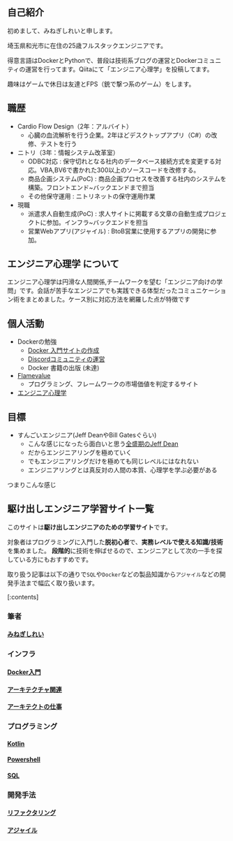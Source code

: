 


## 自己紹介

初めまして、みねぎしれいと申します。

埼玉県和光市に在住の25歳フルスタックエンジニアです。

得意言語はDockerとPythonで、普段は技術系ブログの運営とDockerコミュニティの運営を行ってます。Qiitaにて「エンジニア心理学」を投稿してます。

趣味はゲームで休日は友達とFPS（銃で撃つ系のゲーム）をします。


## 職歴

- Cardio Flow Design（2年：アルバイト）
  - 心臓の血流解析を行う企業。2年ほどデスクトップアプリ（C#）の改修、テストを行う
- ニトリ（3年：情報システム改革室）
  - ODBC対応 : 保守切れとなる社内のデータベース接続方式を変更する対応。VBA,BV6で書かれた300以上のソースコードを改修する。
  - 商品企画システム(PoC) : 商品企画プロセスを改善する社内のシステムを構築。フロントエンド~バックエンドまで担当
  - その他保守運用 : ニトリネットの保守運用作業
- 現職
  - 派遣求人自動生成(PoC) : 求人サイトに掲載する文章の自動生成プロジェクトに参加。インフラ~バックエンドを担当
  - 営業Webアプリ(アジャイル) : BtoB営業に使用するアプリの開発に参加。


## エンジニア心理学 について

エンジニア心理学は円滑な人間関係,チームワークを望む「エンジニア向けの学問」です。会話が苦手なエンジニアでも実践できる体型だったコミュニケーション術をまとめました。ケース別に対応方法を網羅した点が特徴です




## 個人活動

- Dockerの勉強
  - [Docker 入門サイトの作成](https://minegishirei.hatenablog.com/entry/2023/09/02/213936)
  - [Discordコミュニティの運営](https://discord.gg/jQ9J3kPmAg)
  - Docker 書籍の出版 (未達)
- [Flamevalue](https://minegishirei.github.io/flamevalue_site/code/vue-notus/dist/tables.html)
  - プログラミング、フレームワークの市場価値を判定するサイト
- [エンジニア心理学]()


## 目標

- すんごいエンジニア(Jeff DeanやBill Gatesぐらい)
  - こんな感じになったら面白いと思う[全盛期のJeff Dean](https://qiita.com/umegaya/items/ef69461d6f4967d5c623)
  - だからエンジニアリングを極めていく
  - でもエンジニアリングだけを極めても同じレベルにはなれない
  - エンジニアリングとは真反対の人間の本質、心理学を学ぶ必要がある

つまりこんな感じ






## 駆け出しエンジニア学習サイト一覧

このサイトは**駆け出しエンジニアのための学習サイト**です。

対象者はプログラミングに入門した**脱初心者**で、**実務レベルで使える知識/技術**を集めました。
**段階的**に技術を伸ばせるので、エンジニアとして次の一手を探している方にもおすすめです。

取り扱う記事は以下の通りで`SQL`や`Docker`などの製品知識から`アジャイル`などの開発手法まで幅広く取り扱います。

[:contents]

### 筆者

#### [みねぎしれい](https://minegishirei.hatenablog.com/entry/2023/01/27/114655)



### インフラ

#### [Docker入門](https://minegishirei.hatenablog.com/entry/2023/09/02/213936)

#### [アーキテクチャ関連](https://minegishirei.hatenablog.com/entry/2023/01/27/183831)

#### [アーキテクトの仕事](https://minegishirei.hatenablog.com/entry/2023/02/07/114407)


### プログラミング

#### [Kotlin](https://minegishirei.hatenablog.com/entry/2023/02/09/101751)

#### [Powershell](ttps://minegishirei.hatenablog.com/entry/2023/02/15/162959)

#### [SQL](https://minegishirei.hatenablog.com/archive/category/SQL)


### 開発手法

#### [リファクタリング](https://minegishirei.hatenablog.com/entry/2023/02/02/165446:embed:cite)


#### [アジャイル](https://minegishirei.hatenablog.com/entry/2023/01/27/164337)





